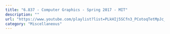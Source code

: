 ```yaml
---
title: "6.837 - Computer Graphics - Spring 2017 - MIT"
description: ""
url: "https://www.youtube.com/playlist?list=PLkHIj5SCfn3_PCotoqTetMpJc_jkpkgLt"
category: "Miscellaneous"
---
```

